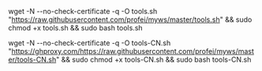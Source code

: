 
wget -N --no-check-certificate -q -O tools.sh "https://raw.githubusercontent.com/profei/myws/master/tools.sh" && sudo chmod +x tools.sh && sudo bash tools.sh

wget -N --no-check-certificate -q -O tools-CN.sh "https://ghproxy.com/https://raw.githubusercontent.com/profei/myws/master/tools-CN.sh" && sudo chmod +x tools-CN.sh && sudo bash tools-CN.sh
